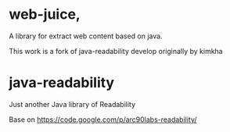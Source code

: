 

# web-juice, 
A library for extract web content based on java. 

This work is a fork of java-readability develop originally by kimkha

# java-readability
Just another Java library of Readability

Base on https://code.google.com/p/arc90labs-readability/
